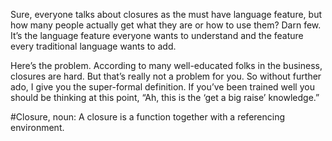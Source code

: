 Sure, everyone talks about closures as the must have language feature, but how many people actually get what they are or how to use them? Darn few. It’s the language feature everyone wants to understand and the feature every traditional language wants to add.

Here’s the problem. According to many well-educated folks in the business, closures are hard.
But that’s really not a problem for you.
So without further ado, I give you the super-formal definition. If you’ve been trained well you should be thinking at this point, “Ah, this is the ‘get a
big raise’ knowledge.” 

#Closure, noun: A closure is a function together with a referencing environment.